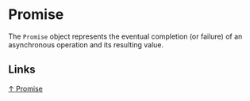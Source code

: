 # Promise

The `Promise` object represents the eventual completion (or failure) of an asynchronous operation and its resulting value.

## Links

[↑ Promise](https://developer.mozilla.org/en-US/docs/Web/JavaScript/Reference/Global_Objects/Promise)
